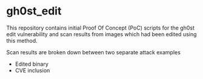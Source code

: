 # gh0st_edit

This repository contains initial Proof Of Concept (PoC) scripts for the gh0st edit vulnerability and scan results from images which had been edited using this method. 

Scan results are broken down between two separate attack examples

* Edited binary
* CVE inclusion
